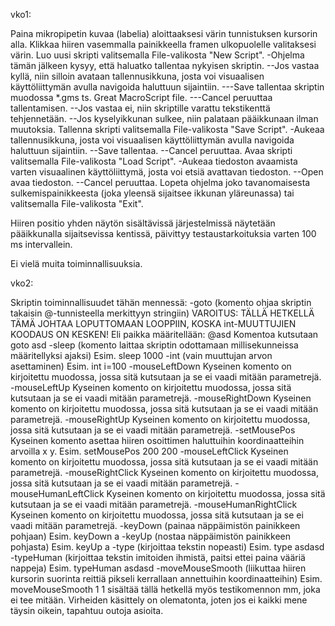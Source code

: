 ﻿vko1:

Paina mikropipetin kuvaa (labelia) aloittaaksesi värin tunnistuksen kursorin alla.
Klikkaa hiiren vasemmalla painikkeella framen ulkopuolelle valitaksesi värin.
Luo uusi skripti valitsemalla File-valikosta "New Script".
 -Ohjelma tämän jälkeen kysyy, että haluatko tallentaa nykyisen skriptin.
 --Jos vastaa kyllä, niin silloin avataan tallennusikkuna, josta voi visuaalisen käyttöliittymän avulla navigoida haluttuun sijaintiin.
 ---Save tallentaa skriptin muodossa *.gms ts. Great MacroScript file.
 ---Cancel peruuttaa tallentamisen.
 --Jos vastaa ei, niin skriptille varattu tekstikenttä tehjennetään.
 --Jos kyselyikkunan sulkee, niin palataan pääikkunaan ilman muutoksia.
 Tallenna skripti valitsemalla File-valikosta "Save Script".
 -Aukeaa tallennusikkuna, josta voi visuaalisen käyttöliittymän avulla navigoida haluttuun sijaintiin.
 --Save tallentaa.
 --Cancel peruuttaa.
 Avaa skripti valitsemalla File-valikosta "Load Script".
 -Aukeaa tiedoston avaamista varten visuaalinen käyttöliittymä, josta voi etsiä avattavan tiedoston.
 --Open avaa tiedoston.
 --Cancel peruuttaa.
 Lopeta ohjelma joko tavanomaisesta sulkemispainikkeesta (joka yleensä sijaitsee ikkunan yläreunassa) tai valitsemalla File-valikosta "Exit".
 
 Hiiren positio yhden näytön sisältävissä järjestelmissä näytetään pääikkunalla sijaitsevissa kentissä, päivittyy testaustarkoituksia varten 100 ms intervallein.
 
 Ei vielä muita toiminnallisuuksia.

vko2:

Skriptin toiminnallisuudet tähän mennessä: 
 -goto (komento ohjaa skriptin takaisin @-tunnisteella merkittyyn stringiin)
   VAROITUS: TÄLLÄ HETKELLÄ TÄMÄ JOHTAA LOPUTTOMAAN LOOPPIIN, KOSKA int-MUUTTUJIEN KOODAUS ON KESKEN!
   Eli paikka määritellään: @asd
   Komentoa kutsutaan goto asd
 -sleep (komento laittaa skriptin odottamaan millisekunneissa määritellyksi ajaksi)
   Esim. sleep 1000
 -int (vain muuttujan arvon asettaminen)
  Esim. int i=100
 -mouseLeftDown
  Kyseinen komento on kirjoitettu muodossa, jossa sitä kutsutaan ja se ei vaadi mitään parametrejä.
 -mouseLeftUp
  Kyseinen komento on kirjoitettu muodossa, jossa sitä kutsutaan ja se ei vaadi mitään parametrejä.
 -mouseRightDown
  Kyseinen komento on kirjoitettu muodossa, jossa sitä kutsutaan ja se ei vaadi mitään parametrejä.
 -mouseRightUp
  Kyseinen komento on kirjoitettu muodossa, jossa sitä kutsutaan ja se ei vaadi mitään parametrejä.
 -setMousePos
  Kyseinen komento asettaa hiiren osoittimen haluttuihin koordinaatteihin arvoilla x y.
  Esim. setMousePos 200 200
 -mouseLeftClick
  Kyseinen komento on kirjoitettu muodossa, jossa sitä kutsutaan ja se ei vaadi mitään parametrejä.
 -mouseRightClick
  Kyseinen komento on kirjoitettu muodossa, jossa sitä kutsutaan ja se ei vaadi mitään parametrejä.
 -mouseHumanLeftClick
  Kyseinen komento on kirjoitettu muodossa, jossa sitä kutsutaan ja se ei vaadi mitään parametrejä.
 -mouseHumanRightClick
  Kyseinen komento on kirjoitettu muodossa, jossa sitä kutsutaan ja se ei vaadi mitään parametrejä.
 -keyDown (painaa näppäimistön painikkeen pohjaan)
  Esim. keyDown a
 -keyUp (nostaa näppäimistön painikkeen pohjasta)
  Esim. keyUp a
 -type (kirjoittaa tekstin nopeasti)
  Esim. type asdasd
 -typeHuman (kirjoittaa tekstin imitoiden ihmistä, paitsi ettei paina vääriä nappeja)
  Esim. typeHuman asdasd
 -moveMouseSmooth (liikuttaa hiiren kursorin suorinta reittiä pikseli kerrallaan annettuihin koordinaatteihin)
  Esim. moveMouseSmooth 1 1
sisältää tällä hetkellä myös testikomennon mm, joka ei tee mitään.
Virheiden käsittely on olematonta, joten jos ei kaikki mene täysin oikein, tapahtuu outoja asioita.
